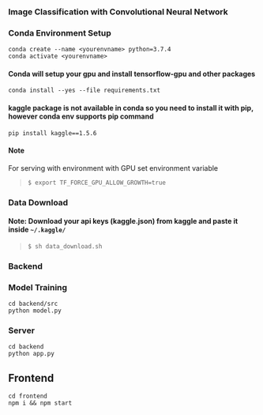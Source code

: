 ### Image Classification with Convolutional Neural Network

### Conda Environment Setup
`conda create --name <yourenvname> python=3.7.4` <br>
`conda activate <yourenvname>`

#### Conda will setup your gpu and install tensorflow-gpu and other packages
`conda install --yes --file requirements.txt`

#### kaggle package is not available in conda so you need to install it with pip, however conda env supports pip command
`pip install kaggle==1.5.6`

#### Note
For serving with environment with GPU set environment variable
> `$ export TF_FORCE_GPU_ALLOW_GROWTH=true`


### Data Download
#### Note: Download your api keys (kaggle.json) from kaggle and paste it inside `~/.kaggle/`
> `$ sh data_download.sh`


### Backend


### Model Training
`cd backend/src` <br>
`python model.py`

### Server
`cd backend` <br>
`python app.py`

## Frontend
`cd frontend` <br>
`npm i && npm start`